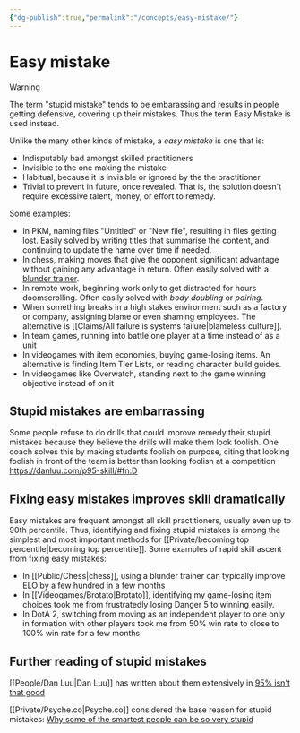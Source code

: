 ```yaml
---
{"dg-publish":true,"permalink":"/concepts/easy-mistake/"}
---
```


# Easy mistake

> [!warning]
> The term "stupid mistake" tends to be embarassing and results in people getting defensive, covering up their mistakes. Thus the term Easy Mistake is used instead.

Unlike the many other kinds of mistake, a *easy mistake* is one that is:

- Indisputably bad amongst skilled practitioners
- Invisible to the one making the mistake
- Habitual, because it is invisible or ignored by the the practitioner
- Trivial to prevent in future, once revealed. That is, the solution doesn't require excessive talent, money, or effort to remedy.

Some examples:

- In PKM, naming files "Untitled" or "New file", resulting in files getting lost. Easily solved by writing titles that summarise the content, and continuing to update the name over time if needed.
- In chess, making moves that give the opponent significant advantage without gaining any advantage in return. Often easily solved with a [blunder trainer](https://aimchess.com/).
- In remote work, beginning work only to get distracted for hours doomscrolling. Often easily solved with *body doubling* or *pairing*.
- When something breaks in a high stakes environment such as a factory or company, assigning blame or even shaming employees. The alternative is [[Claims/All failure is systems failure\|blameless culture]].
- In team games, running into battle one player at a time instead of as a unit
- In videogames with item economies, buying game-losing items. An alternative is finding Item Tier Lists, or reading character build guides.
- In videogames like Overwatch, standing next to the game winning objective instead of on it

## Stupid mistakes are embarrassing

Some people refuse to do drills that could improve remedy their stupid mistakes because they believe the drills will make them look foolish. One coach solves this by making students foolish on purpose, citing that looking foolish in front of the team is better than looking foolish at a competition https://danluu.com/p95-skill/#fn:D

## Fixing easy mistakes improves skill dramatically

Easy mistakes are frequent amongst all skill practitioners, usually even up to 90th percentile. Thus, identifying and fixing stupid mistakes is among the simplest and most important methods for [[Private/becoming top percentile\|becoming top percentile]]. Some examples of rapid skill ascent from fixing easy mistakes:

- In [[Public/Chess\|chess]], using a blunder trainer can typically improve ELO by a few hundred in a few months
- In [[Videogames/Brotato\|Brotato]], identifying my game-losing item choices took me from frustratedly losing Danger 5 to winning easily.
- In DotA 2, switching from moving as an independent player to one only in formation with other players took me from 50% win rate to close to 100% win rate for a few months.

## Further reading of stupid mistakes

[[People/Dan Luu\|Dan Luu]] has written about them extensively in [95% isn't that good](https://danluu.com/p95-skill/)  

[[Private/Psyche.co\|Psyche.co]] considered the base reason for stupid mistakes: [Why some of the smartest people can be so very stupid](https://psyche.co/ideas/why-some-of-the-smartest-people-can-be-so-very-stupid)

